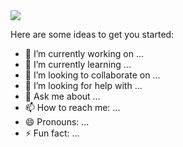 <a href="https://github-readme-stats.vercel.app/api?username=GurkNathe&show_icons=true&theme=vue-dark%22%3E">
  <img align="center" src="https://github-readme-stats.vercel.app/api?username=GurkNathe&show_icons=true&include_all_commits=true&count_private=true&theme=react" />
</a>

Here are some ideas to get you started:

- 🔭 I’m currently working on ...
- 🌱 I’m currently learning ...
- 👯 I’m looking to collaborate on ...
- 🤔 I’m looking for help with ...
- 💬 Ask me about ...
- 📫 How to reach me: ...
- 😄 Pronouns: ...
- ⚡ Fun fact: ...
